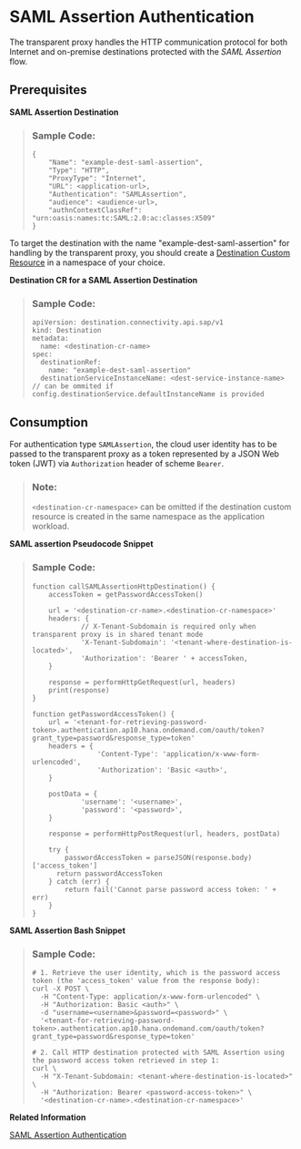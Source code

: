 <!-- loio23db6d9e21ee4698a16ea8ab5ce5ddd5 -->

# SAML Assertion Authentication

The transparent proxy handles the HTTP communication protocol for both Internet and on-premise destinations protected with the *SAML Assertion* flow.



<a name="loio23db6d9e21ee4698a16ea8ab5ce5ddd5__section_tfr_bwv_hcc"/>

## Prerequisites

**SAML Assertion Destination**

> ### Sample Code:  
> ```
> {
>     "Name": "example-dest-saml-assertion",
>     "Type": "HTTP",
>     "ProxyType": "Internet",
>     "URL": <application-url>,
>     "Authentication": "SAMLAssertion",    
>     "audience": <audience-url>,
>     "authnContextClassRef": "urn:oasis:names:tc:SAML:2.0:ac:classes:X509"
> }
> ```

To target the destination with the name "example-dest-saml-assertion" for handling by the transparent proxy, you should create a [Destination Custom Resource](destination-custom-resource-fc7951e.md) in a namespace of your choice.

**Destination CR for a SAML Assertion Destination**

> ### Sample Code:  
> ```
> apiVersion: destination.connectivity.api.sap/v1
> kind: Destination
> metadata:
>   name: <destination-cr-name>
> spec:
>   destinationRef:
>     name: "example-dest-saml-assertion"
>   destinationServiceInstanceName: <dest-service-instance-name> // can be ommited if config.destinationService.defaultInstanceName is provided
> ```



<a name="loio23db6d9e21ee4698a16ea8ab5ce5ddd5__section_g4k_bwv_hcc"/>

## Consumption

For authentication type `SAMLAssertion`, the cloud user identity has to be passed to the transparent proxy as a token represented by a JSON Web token \(JWT\) via `Authorization` header of scheme `Bearer`.

> ### Note:  
> `<destination-cr-namespace>` can be omitted if the destination custom resource is created in the same namespace as the application workload.

**SAML assertion Pseudocode Snippet**

> ### Sample Code:  
> ```
> function callSAMLAssertionHttpDestination() {
>     accessToken = getPasswordAccessToken()
>  
>     url = '<destination-cr-name>.<destination-cr-namespace>'
>     headers: {
>             // X-Tenant-Subdomain is required only when transparent proxy is in shared tenant mode
>             'X-Tenant-Subdomain': '<tenant-where-destination-is-located>',
>             'Authorization': 'Bearer ' + accessToken,
>     }
>  
>     response = performHttpGetRequest(url, headers)
>     print(response)
> }
>  
> function getPasswordAccessToken() {
>     url = '<tenant-for-retrieving-password-token>.authentication.ap10.hana.ondemand.com/oauth/token?grant_type=password&response_type=token'
>     headers = {
>                 'Content-Type': 'application/x-www-form-urlencoded',
>                 'Authorization': 'Basic <auth>',
>     }
>  
>     postData = {
>             'username': '<username>',
>             'password': '<password>',
>     }
>      
>     response = performHttpPostRequest(url, headers, postData)
>      
>     try {
>         passwordAccessToken = parseJSON(response.body)['access_token']
>       return passwordAccessToken
>     } catch (err) {
>         return fail('Cannot parse password access token: ' + err)
>     }
> }
> ```

**SAML Assertion Bash Snippet** 

> ### Sample Code:  
> ```
> # 1. Retrieve the user identity, which is the password access token (the 'access_token' value from the response body):
> curl -X POST \
>   -H "Content-Type: application/x-www-form-urlencoded" \
>   -H "Authorization: Basic <auth>" \
>   -d "username=<username>&password=<password>" \
>   '<tenant-for-retrieving-password-token>.authentication.ap10.hana.ondemand.com/oauth/token?grant_type=password&response_type=token'
>    
> # 2. Call HTTP destination protected with SAML Assertion using the password access token retrieved in step 1:
> curl \
>   -H "X-Tenant-Subdomain: <tenant-where-destination-is-located>" \
>   -H "Authorization: Bearer <password-access-token>" \
>   '<destination-cr-name>.<destination-cr-namespace>'
> ```

**Related Information**  


[SAML Assertion Authentication](saml-assertion-authentication-d81e168.md "Create and configure an SAML Assertion destination for an application.")

